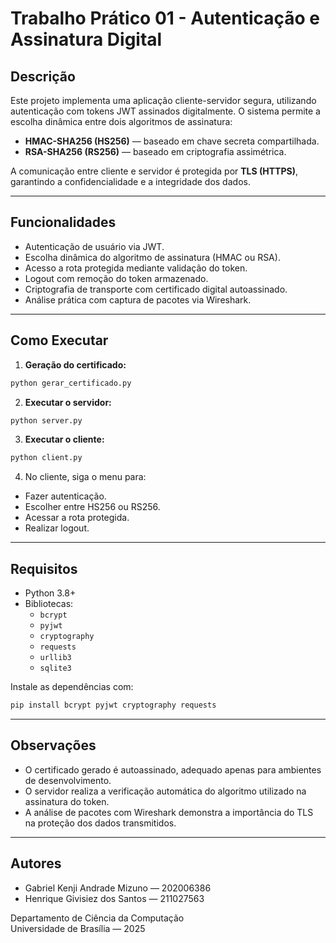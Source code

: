 
# Trabalho Prático 01 - Autenticação e Assinatura Digital

## Descrição

Este projeto implementa uma aplicação cliente-servidor segura, utilizando autenticação com tokens JWT assinados digitalmente. O sistema permite a escolha dinâmica entre dois algoritmos de assinatura:

- **HMAC-SHA256 (HS256)** — baseado em chave secreta compartilhada.
- **RSA-SHA256 (RS256)** — baseado em criptografia assimétrica.

A comunicação entre cliente e servidor é protegida por **TLS (HTTPS)**, garantindo a confidencialidade e a integridade dos dados.

---

## Funcionalidades

- Autenticação de usuário via JWT.
- Escolha dinâmica do algoritmo de assinatura (HMAC ou RSA).
- Acesso a rota protegida mediante validação do token.
- Logout com remoção do token armazenado.
- Criptografia de transporte com certificado digital autoassinado.
- Análise prática com captura de pacotes via Wireshark.

---

## Como Executar

1. **Geração do certificado:**

```bash
python gerar_certificado.py
```

2. **Executar o servidor:**

```bash
python server.py
```

3. **Executar o cliente:**

```bash
python client.py
```

4. No cliente, siga o menu para:

- Fazer autenticação.
- Escolher entre HS256 ou RS256.
- Acessar a rota protegida.
- Realizar logout.

---

## Requisitos

- Python 3.8+
- Bibliotecas:
  - `bcrypt`
  - `pyjwt`
  - `cryptography`
  - `requests`
  - `urllib3`
  - `sqlite3`

Instale as dependências com:

```bash
pip install bcrypt pyjwt cryptography requests
```

---

## Observações

- O certificado gerado é autoassinado, adequado apenas para ambientes de desenvolvimento.
- O servidor realiza a verificação automática do algoritmo utilizado na assinatura do token.
- A análise de pacotes com Wireshark demonstra a importância do TLS na proteção dos dados transmitidos.

---

## Autores

- Gabriel Kenji Andrade Mizuno — 202006386
- Henrique Givisiez dos Santos — 211027563

Departamento de Ciência da Computação  
Universidade de Brasília — 2025
